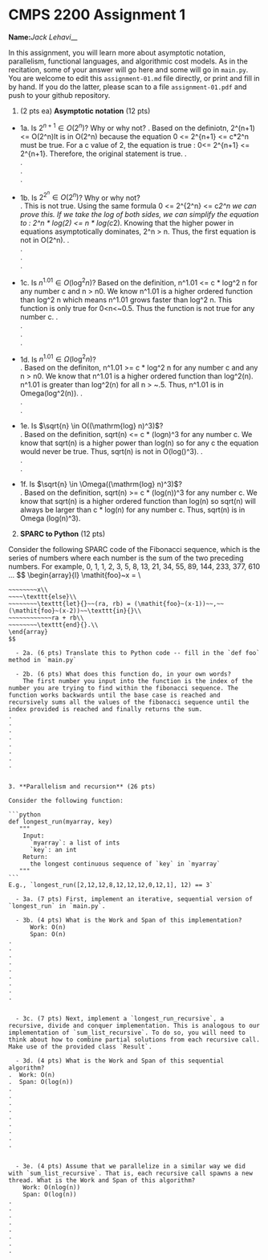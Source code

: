 

# CMPS 2200 Assignment 1

**Name:**_Jack Lehavi___


In this assignment, you will learn more about asymptotic notation, parallelism, functional languages, and algorithmic cost models. As in the recitation, some of your answer will go here and some will go in `main.py`. You are welcome to edit this `assignment-01.md` file directly, or print and fill in by hand. If you do the latter, please scan to a file `assignment-01.pdf` and push to your github repository. 
  
  

1. (2 pts ea) **Asymptotic notation** (12 pts)

  - 1a. Is $2^{n+1} \in O(2^n)$? Why or why not?
.    Based on the definiotn, 2^(n+1) <= O(2^n)It is in O(2^n) because the equation 0 <= 2^{n+1} <= c*2^n must be true. For a c value of 2, the equation is true : 0<= 2^{n+1} <= 2^{n+1}. Therefore, the original statement is true.
.  
.  
.  
. 
  - 1b. Is $2^{2^n} \in O(2^n)$? Why or why not?     
.  This is not true. Using the same formula 0 <= 2^{2^n} <= c*2^n we can prove this. If we take the log of both sides, we can simplify the equation to : 2^n * log(2) <= n * log(c*2). Knowing that the higher power in equations asymptotically dominates, 2^n > n. Thus, the first equation is not in O(2^n).
.  
.  
.  
.  
  - 1c. Is $n^{1.01} \in O(\mathrm{log}^2 n)$?
    Based on the definition, n^1.01 <= c * log^2 n for any number c and n > n0. We know n^1.01 is a higher ordered function than log^2 n which means n^1.01 grows faster than log^2 n. This function is only true for 0<n<~0.5. Thus the function is not true for any number c. 
.  
.  
.  
.  

  - 1d. Is $n^{1.01} \in \Omega(\mathrm{log}^2 n)$?  
.  Based on the definiton, n^1.01 >= c * log^2 n for any number c and any n > n0. We know that n^1.01 is a higher ordered function than log^2(n). n^1.01 is greater than log^2(n) for all n > ~.5. Thus, n^1.01 is in Omega(log^2(n)).
.  
.  
.  
  - 1e. Is $\sqrt{n} \in O((\mathrm{log} n)^3)$?  
.  Based on the definition, sqrt(n) <= c * (logn)^3 for any number c. We know that sqrt(n) is a higher power than log(n) so for any c the equation would never be true. Thus, sqrt(n) is not in O(log()^3).
.  
.  
.  
  - 1f. Is $\sqrt{n} \in \Omega((\mathrm{log} n)^3)$?  
.  Based on the definition, sqrt(n) >= c * (log(n))^3 for any number c. We know that sqrt(n) is a higher ordered function than log(n) so sqrt(n) will always be larger than c * log(n) for any number c. Thus, sqrt(n) is in Omega (log(n)^3).


2. **SPARC to Python** (12 pts)

Consider the following SPARC code of the Fibonacci sequence, which is the series of numbers where each number is the sum of the two preceding numbers. For example, 0, 1, 1, 2, 3, 5, 8, 13, 21, 34, 55, 89, 144, 233, 377, 610 ... 
$$
\begin{array}{l}
\mathit{foo}~x =   \\
~~~~\texttt{if}{}~~x \le 1~~\texttt{then}{}\\
~~~~~~~~x\\   
~~~~\texttt{else}\\
~~~~~~~~\texttt{let}{}~~(ra, rb) = (\mathit{foo}~(x-1))~~,~~(\mathit{foo}~(x-2))~~\texttt{in}{}\\  
~~~~~~~~~~~~ra + rb\\  
~~~~~~~~\texttt{end}{}.\\
\end{array}
$$ 

  - 2a. (6 pts) Translate this to Python code -- fill in the `def foo` method in `main.py`  

  - 2b. (6 pts) What does this function do, in your own words?  
    The first number you input into the function is the index of the number you are trying to find within the fibonacci sequence. The function works backwards until the base case is reached and recursively sums all the values of the fibonacci sequence until the index provided is reached and finally returns the sum.
.  
.  
.  
.  
.  
.  
.  
.  
  

3. **Parallelism and recursion** (26 pts)

Consider the following function:  

```python
def longest_run(myarray, key)
   """
    Input:
      `myarray`: a list of ints
      `key`: an int
    Return:
      the longest continuous sequence of `key` in `myarray`
   """
```
E.g., `longest_run([2,12,12,8,12,12,12,0,12,1], 12) == 3`  
 
  - 3a. (7 pts) First, implement an iterative, sequential version of `longest_run` in `main.py`.  

  - 3b. (4 pts) What is the Work and Span of this implementation?  
      Work: O(n)
      Span: O(n)
.  
.  
.  
.  
.  
.  
.  
.  
.  


  - 3c. (7 pts) Next, implement a `longest_run_recursive`, a recursive, divide and conquer implementation. This is analogous to our implementation of `sum_list_recursive`. To do so, you will need to think about how to combine partial solutions from each recursive call. Make use of the provided class `Result`.   

  - 3d. (4 pts) What is the Work and Span of this sequential algorithm?  
.  Work: O(n)
.  Span: O(log(n))
.  
.  
.  
.  
.  
.  
.  
.  
.  


  - 3e. (4 pts) Assume that we parallelize in a similar way we did with `sum_list_recursive`. That is, each recursive call spawns a new thread. What is the Work and Span of this algorithm?  
    Work: O(nlog(n))
    Span: O(log(n))
.  
.  
.  
.  
.  
.  
.  
.  

